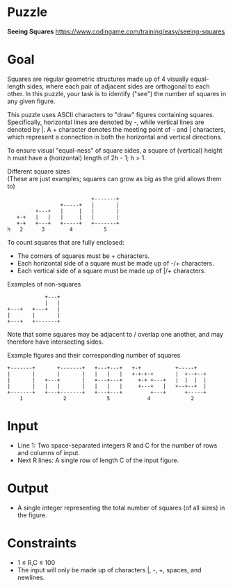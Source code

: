 # Puzzle
**Seeing Squares** https://www.codingame.com/training/easy/seeing-squares

# Goal

Squares are regular geometric structures made up of 4 visually equal-length sides, where each pair of adjacent sides are orthogonal to each other. In this puzzle, your task is to identify ("see") the number of squares in any given figure.

This puzzle uses ASCII characters to "draw" figures containing squares. Specifically, horizontal lines are denoted by -, while vertical lines are denoted by |. A + character denotes the meeting point of - and | characters, which represent a connection in both the horizontal and vertical directions.

To ensure visual "equal-ness" of square sides, a square of (vertical) height h must have a (horizontal) length of 2h - 1; h > 1.

Different square sizes  
(These are just examples; squares can grow as big as the grid allows them to)
```
                           +-------+
                 +-----+   |       |
         +---+   |     |   |       |
   +-+   |   |   |     |   |       |
   +-+   +---+   +-----+   +-------+
h   2      3        4          5
```

To count squares that are fully enclosed:
- The corners of squares must be + characters.
- Each horizontal side of a square must be made up of -/+ characters.
- Each vertical side of a square must be made up of |/+ characters.

Examples of non-squares
```
            +---+
            |   |
+---+   +---+   |
|       |       |
+---+   +-------+
```

Note that some squares may be adjacent to / overlap one another, and may therefore have intersecting sides.

Example figures and their corresponding number of squares
```
+-------+       +-------+   +---+---+   +-+           +-----+
|       |       |       |   |   |   |   +-+-+-+       |  +--+--+
|       |   +---+       |   +---+---+     +-+ +---+   |  |  |  |
|       |   |   |       |   |   |   |     +---+   |   +--+--+  |
+-------+   +---+-------+   +---+---+         +---+      +-----+
    1             2             5            4             2
```

# Input
* Line 1: Two space-separated integers R and C for the number of rows and columns of input.
* Next R lines: A single row of length C of the input figure.

# Output
* A single integer representing the total number of squares (of all sizes) in the figure.

# Constraints
* 1 ≤ R,C ≤ 100
* The input will only be made up of characters |, -, +, spaces, and newlines.

